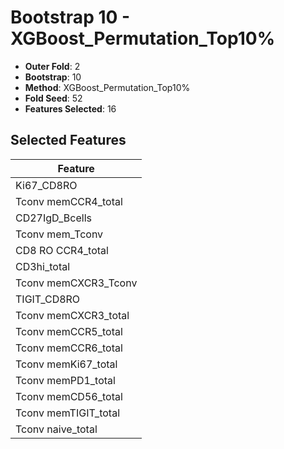 # Bootstrap 10 - XGBoost_Permutation_Top10%

- **Outer Fold**: 2
- **Bootstrap**: 10
- **Method**: XGBoost_Permutation_Top10%
- **Fold Seed**: 52
- **Features Selected**: 16

## Selected Features

| Feature |
|---------|
| Ki67_CD8RO |
| Tconv memCCR4_total |
| CD27IgD_Bcells |
| Tconv mem_Tconv |
| CD8 RO CCR4_total |
| CD3hi_total |
| Tconv memCXCR3_Tconv |
| TIGIT_CD8RO |
| Tconv memCXCR3_total |
| Tconv memCCR5_total |
| Tconv memCCR6_total |
| Tconv memKi67_total |
| Tconv memPD1_total |
| Tconv memCD56_total |
| Tconv memTIGIT_total |
| Tconv naive_total |
